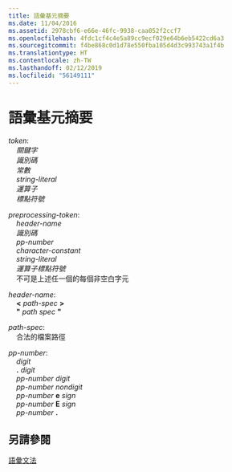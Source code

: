```yaml
---
title: 語彙基元摘要
ms.date: 11/04/2016
ms.assetid: 2978cbf6-e66e-46fc-9938-caa052f2ccf7
ms.openlocfilehash: 4fdc1cf4c4e5a89cc9ecf029e64b6eb5422cd6a3
ms.sourcegitcommit: f4be868c0d1d78e550fba105d4d3c993743a1f4b
ms.translationtype: HT
ms.contentlocale: zh-TW
ms.lasthandoff: 02/12/2019
ms.locfileid: "56149111"
---
```

# <a name="summary-of-tokens"></a>語彙基元摘要

*token*:<br/>
&nbsp;&nbsp;&nbsp;&nbsp;*關鍵字*<br/>
&nbsp;&nbsp;&nbsp;&nbsp;*識別碼*<br/>
&nbsp;&nbsp;&nbsp;&nbsp;*常數*<br/>
&nbsp;&nbsp;&nbsp;&nbsp;*string-literal*<br/>
&nbsp;&nbsp;&nbsp;&nbsp;*運算子*<br/>
&nbsp;&nbsp;&nbsp;&nbsp;*標點符號*

*preprocessing-token*:<br/>
&nbsp;&nbsp;&nbsp;&nbsp;*header-name*<br/>
&nbsp;&nbsp;&nbsp;&nbsp;*識別碼*<br/>
&nbsp;&nbsp;&nbsp;&nbsp;*pp-number*<br/>
&nbsp;&nbsp;&nbsp;&nbsp;*character-constant*<br/>
&nbsp;&nbsp;&nbsp;&nbsp;*string-literal*<br/>
&nbsp;&nbsp;&nbsp;&nbsp;*運算子標點符號*<br/>
&nbsp;&nbsp;&nbsp;&nbsp;不可是上述任一個的每個非空白字元

*header-name*:<br/>
&nbsp;&nbsp;&nbsp;&nbsp;**\<**  *path-spec*  **>**<br/>
&nbsp;&nbsp;&nbsp;&nbsp;**"**  *path spec*  **"**

*path-spec*:<br/>
&nbsp;&nbsp;&nbsp;&nbsp;合法的檔案路徑

*pp-number*:<br/>
&nbsp;&nbsp;&nbsp;&nbsp;*digit*<br/>
&nbsp;&nbsp;&nbsp;&nbsp;**.** *digit*<br/>
&nbsp;&nbsp;&nbsp;&nbsp;*pp-number* *digit* <br/>
&nbsp;&nbsp;&nbsp;&nbsp;*pp-number* *nondigit*<br/>
&nbsp;&nbsp;&nbsp;&nbsp;*pp-number*  **e**  *sign*<br/>
&nbsp;&nbsp;&nbsp;&nbsp;*pp-number*  **E**  *sign*<br/>
&nbsp;&nbsp;&nbsp;&nbsp;*pp-number*  **.**

## <a name="see-also"></a>另請參閱

[語彙文法](../c-language/lexical-grammar.md)
